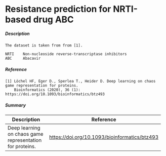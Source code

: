 # Resistance prediction for NRTI-based drug ABC

##### Description

    The dataset is taken from from [1]. 
    
    NRTI    Non-nucleoside reverse-transcriptase inhibitors
    ABC     Abacavir

##### Reference

    [1] Löchel HF, Eger D., Sperlea T., Heider D. Deep learning on chaos game representation for proteins.
        Bioinformatics (2020), 36 (1): https://doi.org/10.1093/bioinformatics/btz493
             
##### Summary
 
| Description                                              | Reference                                     |
|----------------------------------------------------------|-----------------------------------------------|
| Deep learning on chaos game representation for proteins. | https://doi.org/10.1093/bioinformatics/btz493 |

   